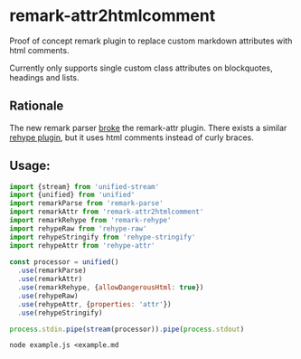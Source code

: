 # remark-attr2htmlcomment

Proof of concept remark plugin to replace custom markdown attributes with html comments.

Currently only supports single custom class attributes on blockquotes, headings and lists. 

## Rationale

The new remark parser [broke](https://github.com/arobase-che/remark-attr/issues/22) the remark-attr plugin.
There exists a similar [rehype plugin](https://github.com/jaywcjlove/rehype-attr), but it uses html comments instead of curly braces. 

## Usage:

~~~javascript
import {stream} from 'unified-stream'
import {unified} from 'unified'
import remarkParse from 'remark-parse'
import remarkAttr from 'remark-attr2htmlcomment'
import remarkRehype from 'remark-rehype'
import rehypeRaw from 'rehype-raw'
import rehypeStringify from 'rehype-stringify'
import rehypeAttr from 'rehype-attr'
 
const processor = unified()
  .use(remarkParse)
  .use(remarkAttr)
  .use(remarkRehype, {allowDangerousHtml: true})
  .use(rehypeRaw)
  .use(rehypeAttr, {properties: 'attr'})
  .use(rehypeStringify)

process.stdin.pipe(stream(processor)).pipe(process.stdout)
~~~

~~~shell
node example.js <example.md
~~~
